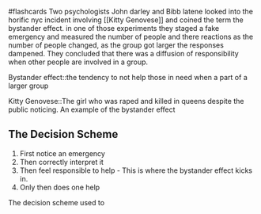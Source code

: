 #flashcards
Two psychologists John darley and Bibb latene looked into the horific nyc incident involving [[Kitty Genovese]] and coined the term the bystander effect. in one of those experiments they staged a fake emergency and measured the number of people and there reactions as the number of people changed, as the group got larger the responses dampened. They concluded that there was a diffusion of responsibility when other people are involved in a group. 

Bystander effect::the tendency to not help those in need when a part of a larger group
<!--SR:!2023-11-07,3,250-->
Kitty Genovese::The girl who was raped and killed in queens despite the public noticing. An example of the bystander effect

## The Decision Scheme
1. First notice an emergency
2. Then correctly interpret it
3. Then feel responsible to help - This is where the bystander effect kicks in.
4. Only then does one help

The decision scheme used to 


